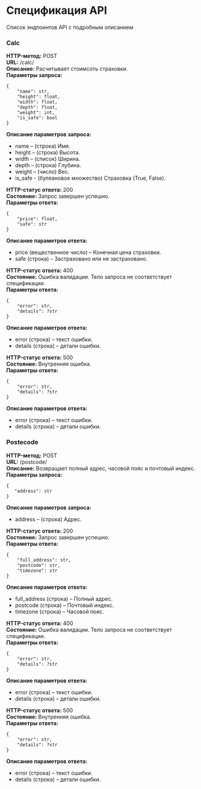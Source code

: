 # Спецификация API

Список эндпоинтов API с подробным описанием

### Calc
**HTTP-метод:** POST   
**URL:** /calc/  
**Описание:** Расчитывает стоимсоть страховки.  
**Параметры запроса:** 
```
{
    "name": str,
    "height": float,
    "width": float,
    "depth": float,
    "weight": int,
    "is_safe": bool
}
```

**Описание параметров запроса:**  
- name – (строка) Имя.
- height – (строка) Высота.
- width – (список) Ширина.
- depth – (строка) Глубина.
- weight – (число) Вес.
- is_safe - (булеановое множество) Страховка (True, False).

**HTTP-статус ответа:** 200  
**Состояние:** Запрос завершен успешно.  
**Параметры ответа:** 
```
{
    "price": float,
    "safe": str
}
```

**Описание параметров ответа:**  
- price (вещественное число) – Конечная цена страховки.
- safe (строка) – Застраховано или не застраховано.   

**HTTP-статус ответа:** 400  
**Состояние:** Ошибка валидации. Тело запроса не соответствует спецификации.  
**Параметры ответа:** 
```
{
    "error": str,
    "details": ?str
}
```

**Описание параметров ответа:**  
- error (строка) – текст ошибки.
- details (строка) – детали ошибки.

**HTTP-статус ответа:** 500  
**Состояние:** Внутренняя ошибка.  
**Параметры ответа:** 
```
{
    "error": str,
    "details": ?str
}
```

**Описание параметров ответа:**  
- error (строка) – текст ошибки.
- details (строка) – детали ошибки.

### Postecode
**HTTP-метод:** POST   
**URL:** /postcode/  
**Описание:** Возвращает полный адрес, часовой пояс и почтовый индекс.  
**Параметры запроса:** 
```
{
   "address": str
}
```

**Описание параметров запроса:**  
- address – (строка) Адрес.

**HTTP-статус ответа:** 200  
**Состояние:** Запрос завершен успешно.  
**Параметры ответа:** 
```
{
    "full_address": str,
    "postcode": str,
    "timezone": str
}
```

**Описание параметров ответа:**  
- full_address (строка) – Полный адрес.
- postcode (строка) – Почтовый индекс.
- timezone (строка) – Часовой пояс.  

**HTTP-статус ответа:** 400  
**Состояние:** Ошибка валидации. Тело запроса не соответствует спецификации.  
**Параметры ответа:** 
```
{
    "error": str,
    "details": ?str
}
```

**Описание параметров ответа:**  
- error (строка) – текст ошибки.
- details (строка) – детали ошибки.

**HTTP-статус ответа:** 500  
**Состояние:** Внутренняя ошибка.  
**Параметры ответа:** 
```
{
    "error": str,
    "details": ?str
}
```

**Описание параметров ответа:**  
- error (строка) – текст ошибки.
- details (строка) – детали ошибки.